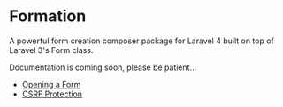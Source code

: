 Formation
=========

A powerful form creation composer package for Laravel 4 built on top of Laravel 3's Form class.

Documentation is coming soon, please be patient...

- [Opening a Form](#opening)
- [CSRF Protection](#csrf)